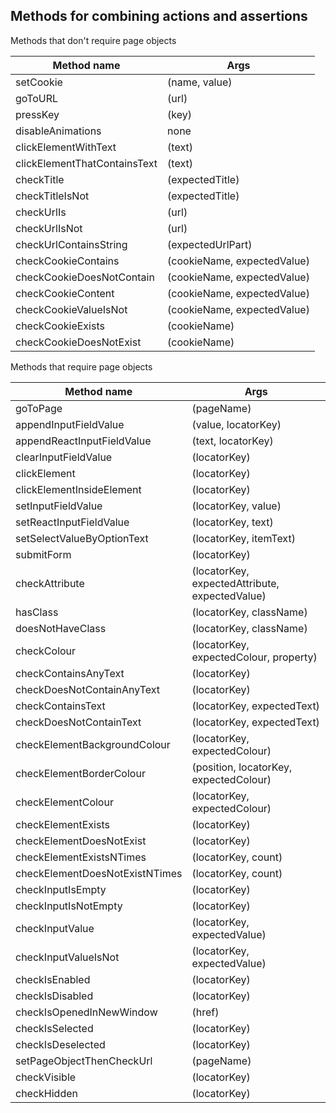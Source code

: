 ## Methods for combining actions and assertions

Methods that don't require page objects

| Method name | Args |
| --- | --- |
| setCookie | (name, value) |
| goToURL | (url) |
| pressKey | (key) |
| disableAnimations | none |
| clickElementWithText | (text) |
| clickElementThatContainsText | (text) |
| checkTitle | (expectedTitle) |
| checkTitleIsNot | (expectedTitle) |
| checkUrlIs | (url) |
| checkUrlIsNot | (url) |
| checkUrlContainsString | (expectedUrlPart) |
| checkCookieContains | (cookieName, expectedValue) |
| checkCookieDoesNotContain | (cookieName, expectedValue) |
| checkCookieContent | (cookieName, expectedValue) |
| checkCookieValueIsNot | (cookieName, expectedValue) |
| checkCookieExists | (cookieName) |
| checkCookieDoesNotExist | (cookieName) |

Methods that require page objects

| Method name | Args |
| --- | --- |
| goToPage | (pageName) |
| appendInputFieldValue | (value, locatorKey) |
| appendReactInputFieldValue | (text, locatorKey) |
| clearInputFieldValue | (locatorKey) |
| clickElement | (locatorKey) |
| clickElementInsideElement | (locatorKey) |
| setInputFieldValue | (locatorKey, value) |
| setReactInputFieldValue | (locatorKey, text) |
| setSelectValueByOptionText | (locatorKey, itemText) |
| submitForm | (locatorKey) |
| checkAttribute | (locatorKey, expectedAttribute, expectedValue) |
| hasClass | (locatorKey, className) |
| doesNotHaveClass | (locatorKey, className) |
| checkColour | (locatorKey, expectedColour, property) |
| checkContainsAnyText | (locatorKey) |
| checkDoesNotContainAnyText | (locatorKey) |
| checkContainsText | (locatorKey, expectedText) |
| checkDoesNotContainText | (locatorKey, expectedText) |
| checkElementBackgroundColour | (locatorKey, expectedColour) |
| checkElementBorderColour | (position, locatorKey, expectedColour) |
| checkElementColour | (locatorKey, expectedColour) |
| checkElementExists | (locatorKey) |
| checkElementDoesNotExist | (locatorKey) |
| checkElementExistsNTimes | (locatorKey, count) |
| checkElementDoesNotExistNTimes | (locatorKey, count) |
| checkInputIsEmpty | (locatorKey) |
| checkInputIsNotEmpty | (locatorKey) |
| checkInputValue | (locatorKey, expectedValue) |
| checkInputValueIsNot | (locatorKey, expectedValue) |
| checkIsEnabled | (locatorKey) |
| checkIsDisabled | (locatorKey) |
| checkIsOpenedInNewWindow | (href) |
| checkIsSelected | (locatorKey) |
| checkIsDeselected | (locatorKey) |
| setPageObjectThenCheckUrl | (pageName) |
| checkVisible | (locatorKey) |
| checkHidden | (locatorKey) |
